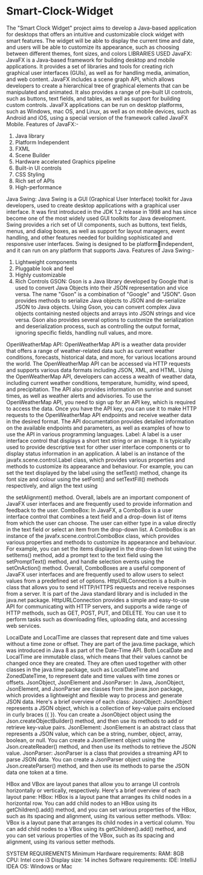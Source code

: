 # Smart-Clock-Widget
The "Smart Clock Widget" project aims to develop a Java-based  application for desktops that offers an intuitive and customizable clock  widget with smart features. The widget will be able to display the current  time and date, and users will be able to customize its appearance, such as choosing between different themes, font sizes, and colors
LIBRARIES USED
JavaFX:
JavaFX is a Java-based framework for building desktop and mobile 
applications. It provides a set of libraries and tools for creating rich 
graphical user interfaces (GUIs), as well as for handling media, 
animation, and web content.
JavaFX includes a scene graph API, which allows developers to create a 
hierarchical tree of graphical elements that can be manipulated and 
animated. It also provides a range of pre-built UI controls, such as 
buttons, text fields, and tables, as well as support for building custom 
controls.
JavaFX applications can be run on desktop platforms, such as Windows, 
mac OS, and Linux, as well as on mobile devices, such as Android and 
iOS, using a special version of the framework called JavaFX Mobile.
Features of JavaFX:-
1. Java library
2. Platform Independent
3. FXML
4. Scene Builder
5. Hardware accelerated Graphics pipeline
6. Built-in UI controls
7. CSS Styling
8. Rich set of APIs
9. High-performance

Java Swing:
Java Swing is a GUI (Graphical User Interface) toolkit for Java 
developers, used to create desktop applications with a graphical user 
interface. It was first introduced in the JDK 1.2 release in 1998 and has 
since become one of the most widely used GUI toolkits for Java 
development. 
Swing provides a rich set of UI components, such as buttons, text fields, 
menus, and dialog boxes, as well as support for layout managers, event 
handling, and other features needed for building sophisticated and 
responsive user interfaces. Swing is designed to be platformindependent, and it can run on any platform that supports Java.
Features of Java Swing:-
1. Lightweight components
2. Pluggable look and feel
3. Highly customizable
4. Rich Controls
GSON:
Gson is a Java library developed by Google that is used to convert Java 
Objects into their JSON representation and vice versa. The name "Gson" 
is a combination of "Google" and "JSON". Gson provides methods to 
serialize Java objects to JSON and de-serialize JSON to Java objects.
Using Gson, you can convert complex Java objects containing nested 
objects and arrays into JSON strings and vice versa. Gson also provides 
several options to customize the serialization and deserialization process, 
such as controlling the output format, ignoring specific fields, handling 
null values, and more.

OpenWeatherMap API:
OpenWeatherMap API is a weather data provider that offers a range of 
weather-related data such as current weather conditions, forecasts, 
historical data, and more, for various locations around the world. The 
OpenWeatherMap API can be accessed via HTTP requests and supports 
various data formats including JSON, XML, and HTML.
Using the OpenWeatherMap API, developers can access a wealth of 
weather data, including current weather conditions, temperature, 
humidity, wind speed, and precipitation. The API also provides 
information on sunrise and sunset times, as well as weather alerts and 
advisories.
To use the OpenWeatherMap API, you need to sign up for an API key, 
which is required to access the data. Once you have the API key, you can 
use it to make HTTP requests to the OpenWeatherMap API endpoints 
and receive weather data in the desired format. The API documentation 
provides detailed information on the available endpoints and 
parameters, as well as examples of how to use the API in various 
programming languages.
Label:
A label is a user interface control that displays a short text string or an 
image. It is typically used to provide descriptive text for other user 
interface components or to display status information in an application. 
A label is an instance of the javafx.scene.control.Label class, which 
provides various properties and methods to customize its appearance 
and behaviour. For example, you can set the text displayed by the label 
using the setText() method, change its font size and colour using the 
setFont() and setTextFill() methods respectively, and align the text using 

the setAlignment() method. Overall, labels are an important component 
of JavaFX user interfaces and are frequently used to provide information 
and feedback to the user.
ComboBox:
In JavaFX, a ComboBox is a user interface control that combines a text 
field and a drop-down list of items from which the user can choose. The 
user can either type in a value directly in the text field or select an item 
from the drop-down list.
A ComboBox is an instance of the javafx.scene.control.ComboBox class, 
which provides various properties and methods to customize its 
appearance and behaviour. For example, you can set the items displayed 
in the drop-down list using the setItems() method, add a prompt text to 
the text field using the setPromptText() method, and handle selection 
events using the setOnAction() method. Overall, ComboBoxes are a 
useful component of JavaFX user interfaces and are frequently used to 
allow users to select values from a predefined set of options.
HttpURLConnection is a built-in class that allows you to send 
HTTP/HTTPS requests and receive responses from a server. It is part of 
the Java standard library and is included in the java.net package. 
HttpURLConnection provides a simple and easy-to-use API for 
communicating with HTTP servers, and supports a wide range of HTTP 
methods, such as GET, POST, PUT, and DELETE. You can use it to 
perform tasks such as downloading files, uploading data, and accessing 
web services.

LocalDate and LocalTime are classes that represent date and time values 
without a time zone or offset. They are part of the java.time package, 
which was introduced in Java 8 as part of the Date-Time API. Both 
LocalDate and LocalTime are immutable class, which means that their 
values cannot be changed once they are created. They are often used 
together with other classes in the java.time package, such as 
LocalDateTime and ZonedDateTime, to represent date and time values 
with time zones or offsets.
JsonObject, JsonElement and JsonParser:
In Java, JsonObject, JsonElement, and JsonParser are classes from the 
javax.json package, which provides a lightweight and flexible way to 
process and generate JSON data. Here's a brief overview of each class:
JsonObject: JsonObject represents a JSON object, which is a collection 
of key-value pairs enclosed in curly braces ({ }). You can create a 
JsonObject object using the Json.createObjectBuilder() method, and 
then use its methods to add or retrieve key-value pairs.
JsonElement: JsonElement is an abstract class that represents a JSON 
value, which can be a string, number, object, array, boolean, or null. You 
can create a JsonElement object using the Json.createReader() method, 
and then use its methods to retrieve the JSON value.
JsonParser: JsonParser is a class that provides a streaming API to 
parse JSON data. You can create a JsonParser object using the 
Json.createParser() method, and then use its methods to parse the JSON 
data one token at a time.

HBox and VBox are layout panes that allow you to arrange UI controls 
horizontally or vertically, respectively. Here's a brief overview of each 
layout pane:
HBox: HBox is a layout pane that arranges its child nodes in a 
horizontal row. You can add child nodes to an HBox using its 
getChildren().add() method, and you can set various properties of the 
HBox, such as its spacing and alignment, using its various setter 
methods.
VBox: VBox is a layout pane that arranges its child nodes in a vertical 
column. You can add child nodes to a VBox using its getChildren().add() 
method, and you can set various properties of the VBox, such as its 
spacing and alignment, using its various setter methods.

SYSTEM REQUIREMENTS
Minimum Hardware requirements:
RAM: 8GB 
CPU: Intel core i3 
Display size: 14 inches 
Software requirements:
IDE: IntelliJ IDEA
OS: Windows or Mac
